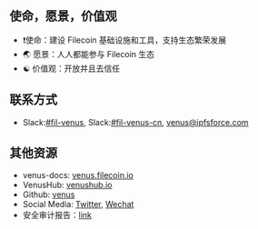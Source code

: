 
## 使命，愿景，价值观

- :exclamation:使命：建设 Filecoin 基础设施和工具，支持生态繁荣发展
- :earth_asia: 愿景：人人都能参与 Filecoin 生态 
- :yin_yang: 价值观：开放并且去信任

## 联系方式

- Slack:[#fil-venus](https://filecoinproject.slack.com/archives/CEHHJNJS3), Slack:[#fil-venus-cn](https://filecoinproject.slack.com/archives/C028PCH8L31), [venus@ipfsforce.com](mailto:venus@ipfsforce.com)

## 其他资源
 
- venus-docs: [venus.filecoin.io](venus.filecoin.io)
- VenusHub: [venushub.io](venushub.io)
- Github: [venus](https://github.com/filecoin-project/venus)
- Social Media: [Twitter](https://twitter.com/venus_filecoin), [Wechat](https://mp.weixin.qq.com/s/p4_ch03QeMMXxPyakr_8XQ)
- 安全审计报告：[link](https://leastauthority.com/static/publications/LeastAuthority_Filecoin_Foundation_Venus_Final_Audit_Report.pdf)
